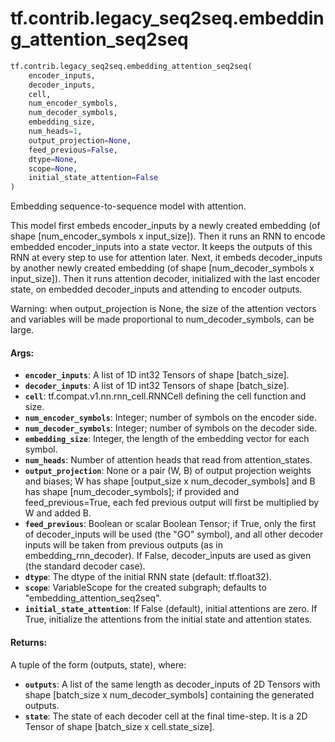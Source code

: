 <div itemscope itemtype="http://developers.google.com/ReferenceObject">
<meta itemprop="name" content="tf.contrib.legacy_seq2seq.embedding_attention_seq2seq" />
<meta itemprop="path" content="Stable" />
</div>

# tf.contrib.legacy_seq2seq.embedding_attention_seq2seq

``` python
tf.contrib.legacy_seq2seq.embedding_attention_seq2seq(
    encoder_inputs,
    decoder_inputs,
    cell,
    num_encoder_symbols,
    num_decoder_symbols,
    embedding_size,
    num_heads=1,
    output_projection=None,
    feed_previous=False,
    dtype=None,
    scope=None,
    initial_state_attention=False
)
```

Embedding sequence-to-sequence model with attention.

This model first embeds encoder_inputs by a newly created embedding (of shape
[num_encoder_symbols x input_size]). Then it runs an RNN to encode
embedded encoder_inputs into a state vector. It keeps the outputs of this
RNN at every step to use for attention later. Next, it embeds decoder_inputs
by another newly created embedding (of shape [num_decoder_symbols x
input_size]). Then it runs attention decoder, initialized with the last
encoder state, on embedded decoder_inputs and attending to encoder outputs.

Warning: when output_projection is None, the size of the attention vectors
and variables will be made proportional to num_decoder_symbols, can be large.

#### Args:

* <b>`encoder_inputs`</b>: A list of 1D int32 Tensors of shape [batch_size].
* <b>`decoder_inputs`</b>: A list of 1D int32 Tensors of shape [batch_size].
* <b>`cell`</b>: tf.compat.v1.nn.rnn_cell.RNNCell defining the cell function and size.
* <b>`num_encoder_symbols`</b>: Integer; number of symbols on the encoder side.
* <b>`num_decoder_symbols`</b>: Integer; number of symbols on the decoder side.
* <b>`embedding_size`</b>: Integer, the length of the embedding vector for each symbol.
* <b>`num_heads`</b>: Number of attention heads that read from attention_states.
* <b>`output_projection`</b>: None or a pair (W, B) of output projection weights and
    biases; W has shape [output_size x num_decoder_symbols] and B has shape
    [num_decoder_symbols]; if provided and feed_previous=True, each fed
    previous output will first be multiplied by W and added B.
* <b>`feed_previous`</b>: Boolean or scalar Boolean Tensor; if True, only the first of
    decoder_inputs will be used (the "GO" symbol), and all other decoder
    inputs will be taken from previous outputs (as in embedding_rnn_decoder).
    If False, decoder_inputs are used as given (the standard decoder case).
* <b>`dtype`</b>: The dtype of the initial RNN state (default: tf.float32).
* <b>`scope`</b>: VariableScope for the created subgraph; defaults to
    "embedding_attention_seq2seq".
* <b>`initial_state_attention`</b>: If False (default), initial attentions are zero. If
    True, initialize the attentions from the initial state and attention
    states.


#### Returns:

A tuple of the form (outputs, state), where:
* <b>`outputs`</b>: A list of the same length as decoder_inputs of 2D Tensors with
      shape [batch_size x num_decoder_symbols] containing the generated
      outputs.
* <b>`state`</b>: The state of each decoder cell at the final time-step.
      It is a 2D Tensor of shape [batch_size x cell.state_size].